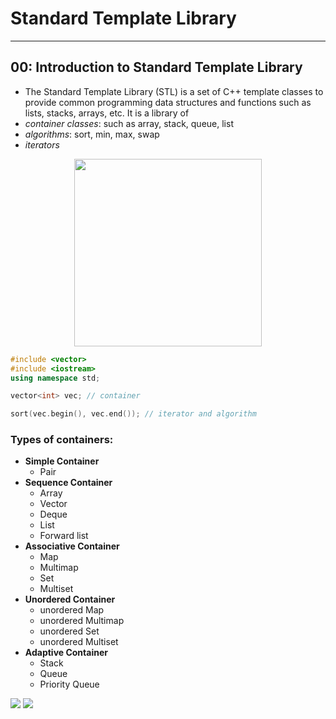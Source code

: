 # Standard Template Library

---
## 00: Introduction to Standard Template Library

- The Standard Template Library (STL) is a set of C++ template classes to provide common programming data structures and functions such as lists, stacks, arrays, etc. It is a library of
- *container classes*: such as array, stack, queue, list
- *algorithms*: sort, min, max, swap
- *iterators*

<center><img src="https://www.codingninjas.com/blog/wp-content/uploads/2020/08/BLOG-23.png" style="height:300px; align:center;"></center>

```c++
#include <vector>
#include <iostream>
using namespace std;

vector<int> vec; // container

sort(vec.begin(), vec.end()); // iterator and algorithm

```

### Types of containers:
- **Simple Container**
  - Pair
- **Sequence Container**
  - Array
  - Vector
  - Deque
  - List
  - Forward list
- **Associative Container**
  - Map
  - Multimap
  - Set
  - Multiset
- **Unordered Container**
  - unordered Map
  - unordered Multimap
  - unordered Set
  - unordered Multiset
- **Adaptive Container**
  - Stack
  - Queue
  - Priority Queue

![](https://i.stack.imgur.com/nZR3T.png)
![](https://media.geeksforgeeks.org/wp-content/uploads/20191111161536/Screenshot-from-2019-11-11-16-13-18.png)